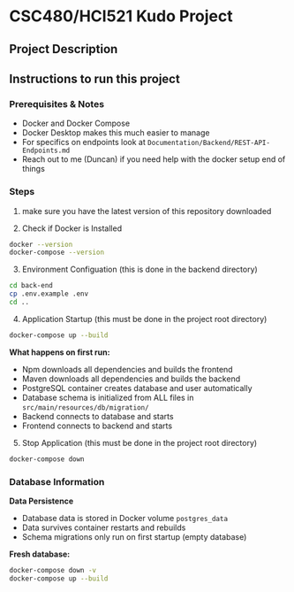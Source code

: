 # CSC480/HCI521 Kudo Project

## Project Description 

<Project Description>

## Instructions to run this project

### Prerequisites & Notes
- Docker and Docker Compose
- Docker Desktop makes this much easier to manage
- For specifics on endpoints look at `Documentation/Backend/REST-API-Endpoints.md`
- Reach out to me (Duncan) if you need help with the docker setup end of things 

### Steps
1) make sure you have the latest version of this repository downloaded

2) Check if Docker is Installed
```bash
docker --version
docker-compose --version
```

3) Environment Configuation (this is done in the backend directory)
```bash
cd back-end
cp .env.example .env
cd ..
```

4) Application Startup (this must be done in the project root directory)
```bash
docker-compose up --build
```

**What happens on first run:**
- Npm downloads all dependencies and builds the frontend
- Maven downloads all dependencies and builds the backend
- PostgreSQL container creates database and user automatically
- Database schema is initialized from ALL files in `src/main/resources/db/migration/`
- Backend connects to database and starts
- Frontend connects to backend and starts

5) Stop Application (this must be done in the project root directory)
```bash
docker-compose down
```

### Database Information

**Data Persistence**
- Database data is stored in Docker volume `postgres_data`
- Data survives container restarts and rebuilds
- Schema migrations only run on first startup (empty database)


**Fresh database:**
```bash
docker-compose down -v
docker-compose up --build
```
